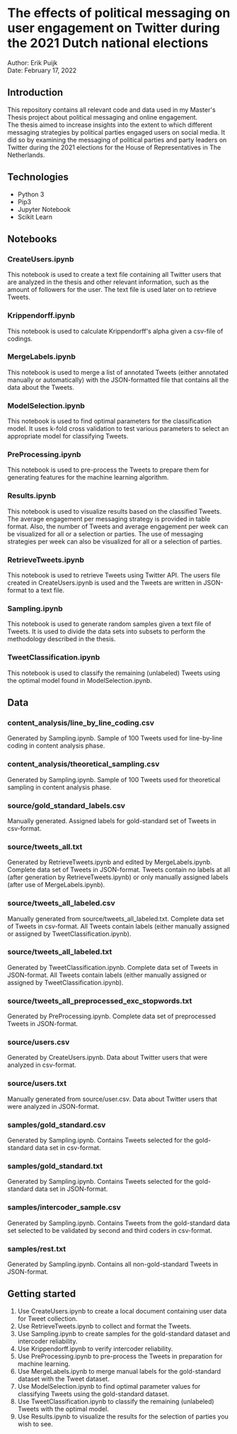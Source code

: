 # The effects of political messaging on user engagement on Twitter during the 2021 Dutch national elections
Author: Erik Puijk <br>
Date: February 17, 2022

## Introduction
This repository contains all relevant code and data used in my Master's Thesis project about political messaging and online engagement. <br>
The thesis aimed to increase insights into the extent to which different messaging strategies by political parties engaged users on social media. It did so by examining the messaging of political parties and party leaders on Twitter during the 2021 elections for the House of Representatives in The Netherlands.

## Technologies
- Python 3
- Pip3
- Jupyter Notebook
- Scikit Learn

## Notebooks
### CreateUsers.ipynb
This notebook is used to create a text file containing all Twitter users that are analyzed in the thesis and other relevant information, such as the amount of followers for the user. The text file is used later on to retrieve Tweets.

### Krippendorff.ipynb
This notebook is used to calculate Krippendorff's alpha given a csv-file of codings.

### MergeLabels.ipynb
This notebook is used to merge a list of annotated Tweets (either annotated manually or automatically) with the JSON-formatted file that contains all the data about the Tweets.

### ModelSelection.ipynb
This notebook is used to find optimal parameters for the classification model. It uses k-fold cross validation to test various parameters to select an appropriate model for classifying Tweets.

### PreProcessing.ipynb
This notebook is used to pre-process the Tweets to prepare them for generating features for the machine learning algorithm.

### Results.ipynb
This notebook is used to visualize results based on the classified Tweets. The average engagement per messaging strategy is provided in table format. Also, the number of Tweets and average engagement per week can be visualized for all or a selection or parties. The use of messaging strategies per week can also be visualized for all or a selection of parties.

### RetrieveTweets.ipynb
This notebook is used to retrieve Tweets using Twitter API. The users file created in CreateUsers.ipynb is used and the Tweets are written in JSON-format to a text file.

### Sampling.ipynb
This notebook is used to generate random samples given a text file of Tweets. It is used to divide the data sets into subsets to perform the methodology described in the thesis.

### TweetClassification.ipynb
This notebook is used to classify the remaining (unlabeled) Tweets using the optimal model found in ModelSelection.ipynb.

## Data
### content_analysis/line_by_line_coding.csv
Generated by Sampling.ipynb. Sample of 100 Tweets used for line-by-line coding in content analysis phase.

### content_analysis/theoretical_sampling.csv
Generated by Sampling.ipynb. Sample of 100 Tweets used for theoretical sampling in content analysis phase.

### source/gold_standard_labels.csv
Manually generated. Assigned labels for gold-standard set of Tweets in csv-format.

### source/tweets_all.txt
Generated by RetrieveTweets.ipynb and edited by MergeLabels.ipynb. Complete data set of Tweets in JSON-format. Tweets contain no labels at all (after generation by RetrieveTweets.ipynb) or only manually assigned labels (after use of MergeLabels.ipynb).

### source/tweets_all_labeled.csv
Manually generated from source/tweets_all_labeled.txt. Complete data set of Tweets in csv-format. All Tweets contain labels (either manually assigned or assigned by TweetClassification.ipynb).

### source/tweets_all_labeled.txt
Generated by TweetClassification.ipynb. Complete data set of Tweets in JSON-format. All Tweets contain labels (either manually assigned or assigned by TweetClassification.ipynb).

### source/tweets_all_preprocessed_exc_stopwords.txt
Generated by PreProcessing.ipynb. Complete data set of preprocessed Tweets in JSON-format.

### source/users.csv
Generated by CreateUsers.ipynb. Data about Twitter users that were analyzed in csv-format.

### source/users.txt
Manually generated from source/user.csv. Data about Twitter users that were analyzed in JSON-format.

### samples/gold_standard.csv
Generated by Sampling.ipynb. Contains Tweets selected for the gold-standard data set in csv-format.

### samples/gold_standard.txt
Generated by Sampling.ipynb. Contains Tweets selected for the gold-standard data set in JSON-format.

### samples/intercoder_sample.csv
Generated by Sampling.ipynb. Contains Tweets from the gold-standard data set selected to be validated by second and third coders in csv-format.

### samples/rest.txt
Generated by Sampling.ipynb. Contains all non-gold-standard Tweets in JSON-format.

## Getting started
1. Use CreateUsers.ipynb to create a local document containing user data for Tweet collection.
2. Use RetrieveTweets.ipynb to collect and format the Tweets.
3. Use Sampling.ipynb to create samples for the gold-standard dataset and intercoder reliability.
4. Use Krippendorff.ipynb to verify intercoder reliability.
5. Use PreProcessing.ipynb to pre-process the Tweets in preparation for machine learning.
6. Use MergeLabels.ipynb to merge manual labels for the gold-standard dataset with the Tweet dataset.
7. Use ModelSelection.ipynb to find optimal parameter values for classifying Tweets using the gold-standard dataset.
8. Use TweetClassification.ipynb to classify the remaining (unlabeled) Tweets with the optimal model.
9. Use Results.ipynb to visualize the results for the selection of parties you wish to see.
